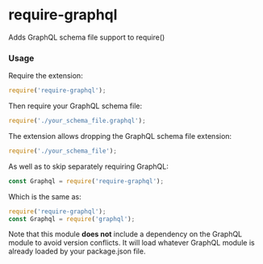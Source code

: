 # require-graphql
Adds GraphQL schema file support to require()

### Usage

Require the extension:

```js
require('require-graphql');
```

Then require your GraphQL schema file:

```js
require('./your_schema_file.graphql');
```

The extension allows dropping the GraphQL schema file extension:

```js
require('./your_schema_file');
```

As well as to skip separately requiring GraphQL:

```js
const Graphql = require('require-graphql');
```

Which is the same as:

```js
require('require-graphql');
const Graphql = require('graphql');
```

Note that this module **does not** include a dependency on the GraphQL module to avoid
version conflicts. It will load whatever GraphQL module is already loaded by your
package.json file.
